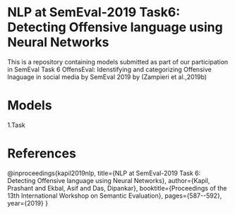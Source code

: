 # NLP at SemEval-2019 Task6: Detecting Offensive language using Neural Networks
This is a repository containing models submitted as part of our participation in SemEval Task 6 OffensEval: Idenstifying and categorizing Offensive lnaguage in social media by SemEval 2019 by (Zampieri et al.,2019b)

# Models
1.Task




# References
@inproceedings{kapil2019nlp,
  title={NLP at SemEval-2019 Task 6: Detecting Offensive language using Neural Networks},
  author={Kapil, Prashant and Ekbal, Asif and Das, Dipankar},
  booktitle={Proceedings of the 13th International Workshop on Semantic Evaluation},
  pages={587--592},
  year={2019}
}
